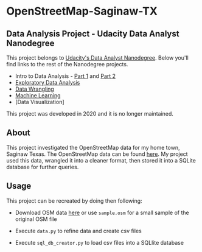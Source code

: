 # OpenStreetMap-Saginaw-TX

## Data Analysis Project - Udacity Data Analyst Nanodegree

This project belongs to [Udacity's Data Analyst Nanodegree](https://www.udacity.com/course/data-analyst-nanodegree--nd002). Below you'll find links to the rest of the Nanodegree projects.

- Intro to Data Analysis - [Part 1](https://github.com/j-smith3/Investigating_TMDb_Dataset) and [Part 2](https://github.com/j-smith3/Test_A_Perceptual_Phenomenon)
- [Exploratory Data Analysis](https://github.com/j-smith3/White-Wine-EDA)
- [Data Wrangling](https://github.com/j-smith3/OpenStreetMap-Saginaw-TX)
- [Machine Learning](https://github.com/j-smith3/Enron_Fraud_Detection)
- [Data Visualization]

This project was developed in 2020 and it is no longer maintained.

## About
This project investigated the OpenStreetMap data for my home town, Saginaw Texas. The OpenStreetMap data can be found [here](https://www.openstreetmap.org/relation/6571681). My project used this data, wrangled it into a cleaner format, then stored it into a SQLite database for further queries. 

## Usage
This project can be recreated by doing then following:

- Download OSM data [here](https://www.openstreetmap.org/relation/6571681) or use ```sample.osm``` for a small sample of the original OSM file

- Execute ```data.py``` to refine data and create csv files 

- Execute ```sql_db_creator.py``` to load csv files into a SQLlite database
